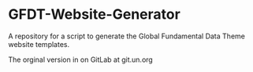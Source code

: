 # GFDT-Website-Generator
A repository for a script to generate the Global Fundamental Data Theme website templates.

The orginal version in on GitLab at git.un.org

